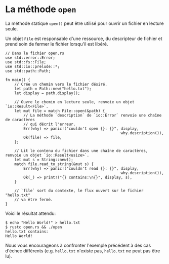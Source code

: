 # La méthode `open`

La méthode statique `open()` peut être utilisé pour ouvrir un fichier en lecture seule.

Un objet `File` est responsable d'une ressource, du descripteur de fichier et prend soin de fermer le fichier lorsqu'il est libéré.


```rust,ignore
// Dans le fichier open.rs
use std::error::Error;
use std::fs::File;
use std::io::prelude::*;
use std::path::Path;

fn main() {
    // Crée un chemin vers le fichier désiré.
    let path = Path::new("hello.txt");
    let display = path.display();

    // Ouvre le chemin en lecture seule, renvoie un objet `io::Result<File>`.
    let mut file = match File::open(&path) {
        // La méthode `description` de `io::Error` renvoie une chaîne de caractères
        // qui décrit l'erreur.
        Err(why) => panic!("couldn't open {}: {}", display,
                                                   why.description()),
        Ok(file) => file,
    };

    // Lit le contenu du fichier dans une chaîne de caractères, renvoie un objet `io::Result<usize>`.
    let mut s = String::new();
    match file.read_to_string(&mut s) {
        Err(why) => panic!("couldn't read {}: {}", display,
                                                   why.description()),
        Ok(_) => print!("{} contains:\n{}", display, s),
    }

    // `file` sort du contexte, le flux ouvert sur le fichier "hello.txt" 
    // va être fermé.
}
```

Voici le résultat attendu:

```text
$ echo "Hello World!" > hello.txt
$ rustc open.rs && ./open
hello.txt contains:
Hello World!
```

Nous vous encourageons à confronter l'exemple précédent à des cas d'échec différents (e.g. `hello.txt` n'existe pas, `hello.txt` ne peut pas être lu).

